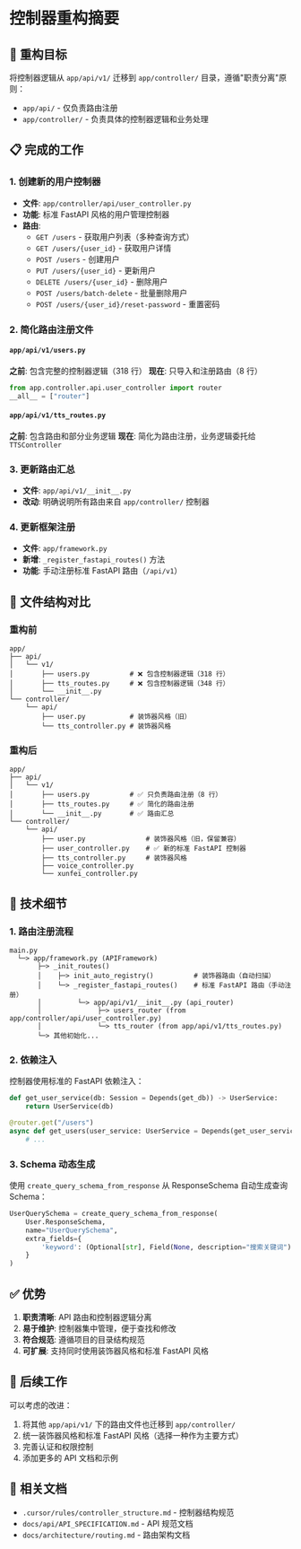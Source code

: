 # 控制器重构摘要

## 🎯 重构目标

将控制器逻辑从 `app/api/v1/` 迁移到 `app/controller/` 目录，遵循"职责分离"原则：
- `app/api/` - 仅负责路由注册
- `app/controller/` - 负责具体的控制器逻辑和业务处理

## 📋 完成的工作

### 1. 创建新的用户控制器
- **文件**: `app/controller/api/user_controller.py`
- **功能**: 标准 FastAPI 风格的用户管理控制器
- **路由**: 
  - `GET /users` - 获取用户列表（多种查询方式）
  - `GET /users/{user_id}` - 获取用户详情
  - `POST /users` - 创建用户
  - `PUT /users/{user_id}` - 更新用户
  - `DELETE /users/{user_id}` - 删除用户
  - `POST /users/batch-delete` - 批量删除用户
  - `POST /users/{user_id}/reset-password` - 重置密码

### 2. 简化路由注册文件

#### `app/api/v1/users.py`
**之前**: 包含完整的控制器逻辑（318 行）
**现在**: 只导入和注册路由（8 行）

```python
from app.controller.api.user_controller import router
__all__ = ["router"]
```

#### `app/api/v1/tts_routes.py`
**之前**: 包含路由和部分业务逻辑
**现在**: 简化为路由注册，业务逻辑委托给 `TTSController`

### 3. 更新路由汇总
- **文件**: `app/api/v1/__init__.py`
- **改动**: 明确说明所有路由来自 `app/controller/` 控制器

### 4. 更新框架注册
- **文件**: `app/framework.py`
- **新增**: `_register_fastapi_routes()` 方法
- **功能**: 手动注册标准 FastAPI 路由（`/api/v1`）

## 📁 文件结构对比

### 重构前
```
app/
├── api/
│   └── v1/
│       ├── users.py          # ❌ 包含控制器逻辑（318 行）
│       ├── tts_routes.py     # ❌ 包含控制器逻辑（348 行）
│       └── __init__.py
└── controller/
    └── api/
        ├── user.py           # 装饰器风格（旧）
        └── tts_controller.py # 装饰器风格
```

### 重构后
```
app/
├── api/
│   └── v1/
│       ├── users.py          # ✅ 只负责路由注册（8 行）
│       ├── tts_routes.py     # ✅ 简化的路由注册
│       └── __init__.py       # ✅ 路由汇总
└── controller/
    └── api/
        ├── user.py               # 装饰器风格（旧，保留兼容）
        ├── user_controller.py    # ✅ 新的标准 FastAPI 控制器
        ├── tts_controller.py     # 装饰器风格
        ├── voice_controller.py
        └── xunfei_controller.py
```

## 🔧 技术细节

### 1. 路由注册流程

```
main.py
  └─> app/framework.py (APIFramework)
       ├─> _init_routes()
       │    ├─> init_auto_registry()          # 装饰器路由（自动扫描）
       │    └─> _register_fastapi_routes()    # 标准 FastAPI 路由（手动注册）
       │         └─> app/api/v1/__init__.py (api_router)
       │              ├─> users_router (from app/controller/api/user_controller.py)
       │              └─> tts_router (from app/api/v1/tts_routes.py)
       └─> 其他初始化...
```

### 2. 依赖注入

控制器使用标准的 FastAPI 依赖注入：

```python
def get_user_service(db: Session = Depends(get_db)) -> UserService:
    return UserService(db)

@router.get("/users")
async def get_users(user_service: UserService = Depends(get_user_service)):
    # ...
```

### 3. Schema 动态生成

使用 `create_query_schema_from_response` 从 ResponseSchema 自动生成查询 Schema：

```python
UserQuerySchema = create_query_schema_from_response(
    User.ResponseSchema,
    name="UserQuerySchema",
    extra_fields={
        'keyword': (Optional[str], Field(None, description="搜索关键词"))
    }
)
```

## ✅ 优势

1. **职责清晰**: API 路由和控制器逻辑分离
2. **易于维护**: 控制器集中管理，便于查找和修改
3. **符合规范**: 遵循项目的目录结构规范
4. **可扩展**: 支持同时使用装饰器风格和标准 FastAPI 风格

## 📝 后续工作

可以考虑的改进：

1. 将其他 `app/api/v1/` 下的路由文件也迁移到 `app/controller/`
2. 统一装饰器风格和标准 FastAPI 风格（选择一种作为主要方式）
3. 完善认证和权限控制
4. 添加更多的 API 文档和示例

## 🔗 相关文档

- `.cursor/rules/controller_structure.md` - 控制器结构规范
- `docs/api/API_SPECIFICATION.md` - API 规范文档
- `docs/architecture/routing.md` - 路由架构文档


